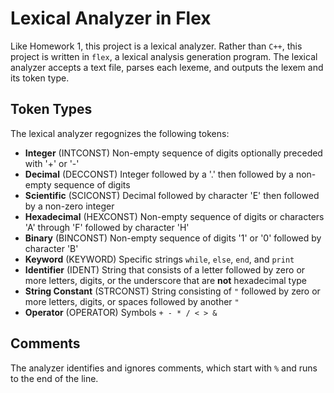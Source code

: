 # Lexical Analyzer in Flex
Like Homework 1, this project is a lexical analyzer. Rather than `C++`, this project is written in `flex`, a lexical analysis generation program. The lexical analyzer accepts a text file, parses each lexeme, and outputs the lexem and its token type.

## Token Types
The lexical analyzer regognizes the following tokens:

* **Integer** (INTCONST) Non-empty sequence of digits optionally preceded with '+' or '-'
* **Decimal** (DECCONST) Integer followed by a '.' then followed by a non-empty sequence of digits
* **Scientific** (SCICONST) Decimal followed by character 'E' then followed by a non-zero integer
* **Hexadecimal** (HEXCONST) Non-empty sequence of digits or characters 'A' through 'F' followed by character 'H'
* **Binary** (BINCONST) Non-empty sequence of digits '1' or '0' followed by character 'B'
* **Keyword** (KEYWORD) Specific strings `while`, `else`, `end`, and `print`
* **Identifier** (IDENT) String that consists of a letter followed by zero or more letters, digits, or the underscore that are **not** hexadecimal type
* **String Constant** (STRCONST) String consisting of `"` followed by zero or more letters, digits, or spaces followed by another `"`
* **Operator** (OPERATOR) Symbols `+ - * / < > &`

## Comments
The analyzer identifies and ignores comments, which start with `%` and runs to the end of the line.
